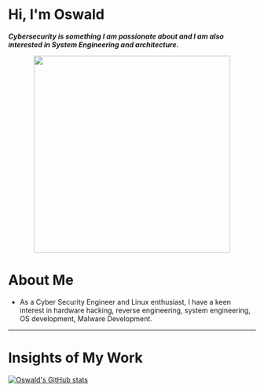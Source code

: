 Hi, I'm Oswald
===============
***Cybersecurity is something I am passionate about and I am also interested in System Engineering and architecture.***

<p align="center"> 
  <img src="https://miro.medium.com/v2/resize:fit:1078/1*E4tkuZQQ0YUiqKheDA_y7w.jpeg" border="0" width="400">
</p>

# About Me
- As a Cyber Security Engineer and Linux enthusiast, I have a keen interest in hardware hacking, reverse engineering, system engineering, OS development, Malware Development.
---

# Insights of My Work

[![Oswald's GitHub stats](https://github-readme-stats.vercel.app/api?username=O5wald&theme=onedark)](https://github.com/O5wald/github-readme-stats)

